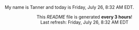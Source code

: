 My name is Tanner and today is Friday, July 26, 8:32 AM EDT.

<p align="center">This <i>README</i> file is generated <b>every 3 hours</b>!</br>Last refresh: Friday, July 26, 8:32 AM EDT<br /></p>
